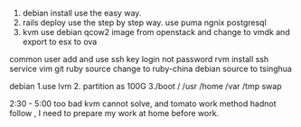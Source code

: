 1. debian install use the easy way.
2. rails deploy use the step by step way. use puma ngnix postgresql 
3. kvm use debian qcow2 image from openstack and change to vmdk and export to esx to ova


common user add and use ssh key login not password
rvm install 
ssh service
vim git 
ruby source change to ruby-china
debian source to tsinghua


debian 1.use lvm   2. partition as 100G  3./boot  /  /usr  /home /var /tmp  swap

2:30 - 5:00  too bad kvm cannot solve, and tomato work method hadnot follow , I need to prepare my work at home before work.





